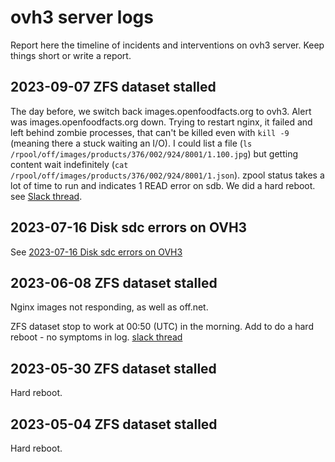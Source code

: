 # ovh3 server logs

Report here the timeline of incidents and interventions on ovh3 server.
Keep things short or write a report.

## 2023-09-07 ZFS dataset stalled

The day before, we switch back images.openfoodfacts.org to ovh3.
Alert was images.openfoodfacts.org down.
Trying to restart nginx, it failed and left behind zombie processes, that can't be killed even with `kill -9` (meaning there a stuck waiting an I/O).
I could list a file (`ls /rpool/off/images/products/376/002/924/8001/1.100.jpg`)
but getting content wait indefinitely (`cat /rpool/off/images/products/376/002/924/8001/1.json`).
zpool status takes a lot of time to run and indicates 1 READ error on sdb.
We did a hard reboot.
see [Slack thread](https://openfoodfacts.slack.com/archives/C01F18SQ8F7/p1694089024775499).

##  2023-07-16 Disk sdc errors on OVH3

See [ 2023-07-16 Disk sdc errors on OVH3](./reports/2023-07-16-ovh3-sdc-broken.md)

## 2023-06-08 ZFS dataset stalled

Nginx images not responding, as well as off.net.

ZFS dataset stop to work at 00:50 (UTC) in the morning.
Add to do a hard reboot - no symptoms in log.
[slack thread](https://openfoodfacts.slack.com/archives/C1FPYCWM7/p1686298752505019)


## 2023-05-30 ZFS dataset stalled

Hard reboot.

## 2023-05-04 ZFS dataset stalled

Hard reboot.

